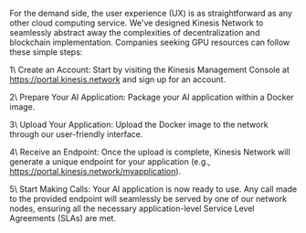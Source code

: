 For the demand side, the user experience (UX) is as straightforward as any other cloud computing service. We've designed Kinesis Network to seamlessly abstract away the complexities of decentralization and blockchain implementation. Companies seeking GPU resources can follow these simple steps:

1\ Create an Account: Start by visiting the Kinesis Management Console at https://portal.kinesis.network and sign up for an account.

2\ Prepare Your AI Application: Package your AI application within a Docker image.

3\ Upload Your Application: Upload the Docker image to the network through our user-friendly interface.

4\ Receive an Endpoint: Once the upload is complete, Kinesis Network will generate a unique endpoint for your application (e.g., https://portal.kinesis.network/myapplication).

5\ Start Making Calls: Your AI application is now ready to use. Any call made to the provided endpoint will seamlessly be served by one of our network nodes, ensuring all the necessary application-level Service Level Agreements (SLAs) are met.
